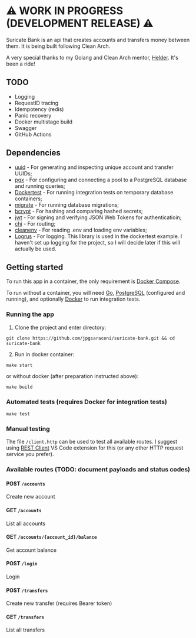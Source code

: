 # ⚠️ WORK IN PROGRESS (DEVELOPMENT RELEASE) ⚠️

Suricate Bank is an api that creates accounts and transfers money between them. It is being built following Clean Arch.

A very special thanks to my Golang and Clean Arch mentor, [Helder](https://github.com/helder-jaspion). It's been a ride!

## TODO

* Logging
* RequestID tracing
* Idempotency (redis)
* Panic recovery
* Docker multistage build
* Swagger
* GitHub Actions

## Dependencies

* [uuid](https://github.com/google/uuid) - For generating and inspecting unique account and transfer UUIDs;
* [pgx](https://github.com/jackc/pgx) - For configuring and connecting a pool to a PostgreSQL database and running queries;
* [Dockertest](https://github.com/ory/dockertest) - For running integration tests on temporary database containers;
* [migrate](github.com/golang-migrate/migrate) - For running database migrations;
* [bcrypt](https://golang.org/x/crypto/bcrypt) - For hashing and comparing hashed secrets;
* [jwt](github.com/golang-jwt/jwt/v4) - For signing and verifying JSON Web Tokens for authenticatioin;
* [chi](github.com/go-chi/chi) - For routing;
* [cleanenv](github.com/ilyakaznacheev/cleanenv) - For reading .env and loading env variables;
* [Logrus](https://github.com/sirupsen/logrus) - For logging. This library is used in the dockertest example. I haven't set up logging for the project, so I will decide later if this will actually be used.

## Getting started

To run this app in a container, the only requirement is [Docker Compose](https://docs.docker.com/compose/install/).

To run without a container, you will need [Go](https://go.dev/doc/install), [PostgreSQL](https://www.postgresql.org/download/) (configured and running), and optionally [Docker](https://docs.docker.com/get-docker/) to run integration tests.

### Running the app

1. Clone the project and enter directory:

```shell
git clone https://github.com/jpgsaraceni/suricate-bank.git && cd suricate-bank
```

2. Run in docker container:

```shell
make start
```

or without docker (after preparation instructed above):

```shell
make build
```

### Automated tests (requires Docker for integration tests)

```shell
make test
```

### Manual testing

The file `/client.http` can be used to test all available routes. I suggest using [REST Client](https://marketplace.visualstudio.com/items?itemName=humao.rest-client) VS Code extension for this (or any other HTTP request service you prefer).

### Available routes (TODO: document payloads and status codes)

#### POST `/accounts`

Create new account

#### GET `/accounts`

List all accounts

#### GET `/accounts/{account_id}/balance`

Get account balance

#### POST `/login`

Login

#### POST `/transfers`

Create new transfer (requires Bearer token)

#### GET `/transfers`

List all transfers
